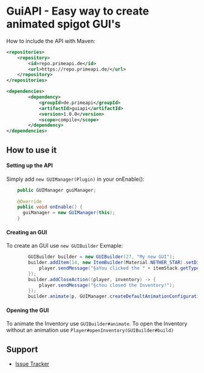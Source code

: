 [issues]: https://github.com/PrimeAPI/animated-guiapi/issues
# GuiAPI - Easy way to create animated spigot GUI's

How to include the API with Maven: 
```xml
<repositories>
	<repository>
		<id>repo.primeapi.de</id>
   		<url>https://repo.primeapi.de/</url>
	</repository>
</repositories>

<dependencies>
    	<dependency>
        	<groupId>de.primeapi</groupId>
        	<artifactId>guiapi</artifactId>
        	<version>1.0.0</version>
        	<scope>compile</scope>
    	</dependency>
</dependencies>
```

## How to use it

#### Setting up the API
Simply add ```new GUIManager(Plugin)``` in your onEnable():
```java
    public GUIManager guiManager;
  
    @Override
    public void onEnable() {
      guiManager = new GUIManager(this);
    }
```

#### Creating an GUI
To create an GUI use ```new GUIBuilder```
Exmaple:
```java
        GUIBuilder builder = new GUIBuilder(27, "My new GUI");
        builder.addItem(14, new ItemBuilder(Material.NETHER_STAR).setDisplayName("§eClick me!").build(), (player, itemStack) -> {
            player.sendMessage("§aYou clicked the " + itemStack.getType() + "!");
        });
        builder.addCloseAction((player, inventory) -> {
            player.sendMessage("§cYou closed the Inventory!");
        });
        builder.animate(p, GUIManager.createDefaultAnimationConfiguration());
```

#### Opening the GUI
To animate the Inventory use ```GUIBuilder#animate```.
To open the Inventory without an animation use ```Player#openInventory(GUIBuilder#build)```

## Support
- [Issue Tracker][issues]
